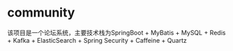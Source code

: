 # community
该项目是一个论坛系统，主要技术栈为SpringBoot + MyBatis + MySQL + Redis + Kafka + ElasticSearch + Spring Security + Caffeine + Quartz
